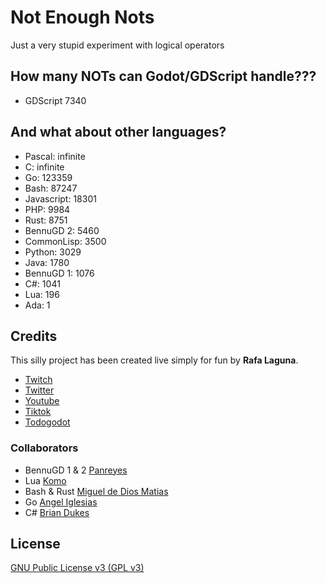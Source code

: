 # Not Enough Nots
Just a very stupid experiment with logical operators

## How many NOTs can Godot/GDScript handle???
 - GDScript 7340

## And what about other languages?
 - Pascal: infinite
 - C: infinite
 - Go: 123359
 - Bash: 87247
 - Javascript: 18301
 - PHP: 9984
 - Rust: 8751
 - BennuGD 2: 5460
 - CommonLisp: 3500
 - Python: 3029
 - Java: 1780
 - BennuGD 1: 1076
 - C#: 1041
 - Lua: 196
 - Ada: 1

## Credits
This silly project has been created live simply for fun by **Rafa Laguna**.
- [Twitch](https://twitch.tv/rafalagoon)
- [Twitter](https://twitter.com/rafalagoon)
- [Youtube](https://youtube.com/@rafalagoon)
- [Tiktok](https://tiktok.com/@rafalagoon)
- [Todogodot](https://youtube.com/@todogodot)

### Collaborators
- BennuGD 1 & 2 [Panreyes](https://github.com/panreyes)
- Lua [Komo](https://github.com/cattokomo)
- Bash & Rust [Miguel de Dios Matias](https://github.com/mdtrooper)
- Go [Angel Iglesias](https://github.com/angiglesias)
- C# [Brian Dukes](https://github.com/bdukes)

## License

[GNU Public License v3 (GPL v3)](LICENSE)
